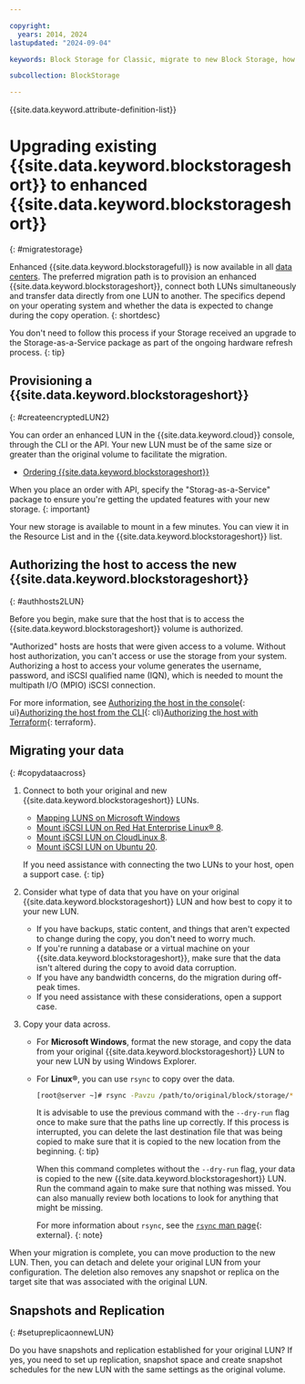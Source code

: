 ```yaml
---

copyright:
  years: 2014, 2024
lastupdated: "2024-09-04"

keywords: Block Storage for Classic, migrate to new Block Storage, how to encrypt existing Block Storage,

subcollection: BlockStorage

---
```

{{site.data.keyword.attribute-definition-list}}

# Upgrading existing {{site.data.keyword.blockstorageshort}} to enhanced {{site.data.keyword.blockstorageshort}}
{: #migratestorage}

Enhanced {{site.data.keyword.blockstoragefull}} is now available in all [data centers](/docs/overview?topic=overview-locations#data-centers). The preferred migration path is to provision an enhanced {{site.data.keyword.blockstorageshort}}, connect both LUNs simultaneously and transfer data directly from one LUN to another. The specifics depend on your operating system and whether the data is expected to change during the copy operation.
{: shortdesc}

You don't need to follow this process if your Storage received an upgrade to the Storage-as-a-Service package as part of the ongoing hardware refresh process.
{: tip}

## Provisioning a {{site.data.keyword.blockstorageshort}}
{: #createencryptedLUN2}

You can order an enhanced LUN in the {{site.data.keyword.cloud}} console, through the CLI or the API. Your new LUN must be of the same size or greater than the original volume to facilitate the migration.

- [Ordering {{site.data.keyword.blockstorageshort}}](/docs/BlockStorage?topic=BlockStorage-orderingBlockStorage&interface=ui#orderingthroughConsole)

When you place an order with API, specify the "Storag-as-a-Service" package to ensure you're getting the updated features with your new storage.
{: important}

Your new storage is available to mount in a few minutes. You can view it in the Resource List and in the {{site.data.keyword.blockstorageshort}} list.

## Authorizing the host to access the new {{site.data.keyword.blockstorageshort}}
{: #authhosts2LUN}

Before you begin, make sure that the host that is to access the {{site.data.keyword.blockstorageshort}} volume is authorized. 

"Authorized" hosts are hosts that were given access to a volume. Without host authorization, you can't access or use the storage from your system. Authorizing a host to access your volume generates the username, password, and iSCSI qualified name (IQN), which is needed to mount the multipath I/O (MPIO) iSCSI connection.

For more information, see [Authorizing the host in the console](/docs/BlockStorage?topic=BlockStorage-managingstorage&interface=ui#authhostUI){: ui}[Authorizing the host from the CLI](/docs/BlockStorage?topic=BlockStorage-managingstorage&interface=cli#authhostCLI){: cli}[Authorizing the host with Terraform](/docs/BlockStorage?topic=BlockStorage-managingstorage&interface=terraform#authhostTerraform){: terraform}.

## Migrating your data
{: #copydataacross}

1. Connect to both your original and new {{site.data.keyword.blockstorageshort}} LUNs.
   - [Mapping LUNS on Microsoft Windows](/docs/BlockStorage?topic=BlockStorage-mountingWindows)
   - [Mount iSCSI LUN on Red Hat Enterprise Linux&reg; 8](/docs/BlockStorage?topic=BlockStorage-mountingRHEL8).
   - [Mount iSCSI LUN on CloudLinux 8](/docs/BlockStorage?topic=BlockStorage-mountingCloudLin8).
   - [Mount iSCSI LUN on Ubuntu 20](/docs/BlockStorage?topic=BlockStorage-mountingUbu20).

   If you need assistance with connecting the two LUNs to your host, open a support case.
   {: tip}

2. Consider what type of data that you have on your original {{site.data.keyword.blockstorageshort}} LUN and how best to copy it to your new LUN.
   - If you have backups, static content, and things that aren't expected to change during the copy, you don't need to worry much.
   - If you're running a database or a virtual machine on your {{site.data.keyword.blockstorageshort}}, make sure that the data isn't altered during the copy to avoid data corruption.
   - If you have any bandwidth concerns, do the migration during off-peak times.
   - If you need assistance with these considerations, open a support case.

3. Copy your data across.
   - For **Microsoft Windows**, format the new storage, and copy the data from your original {{site.data.keyword.blockstorageshort}} LUN to your new LUN by using Windows Explorer.
   - For **Linux&reg;**, you can use `rsync` to copy over the data.
      ```sh
      [root@server ~]# rsync -Pavzu /path/to/original/block/storage/* /path/to/new/block/storage
      ```

      It is advisable to use the previous command with the `--dry-run` flag once to make sure that the paths line up correctly. If this process is interrupted, you can delete the last destination file that was being copied to make sure that it is copied to the new location from the beginning.
      {: tip}

      When this command completes without the `--dry-run` flag, your data is copied to the new {{site.data.keyword.blockstorageshort}} LUN. Run the command again to make sure that nothing was missed. You can also manually review both locations to look for anything that might be missing.

      For more information about `rsync`, see the [`rsync` man page](https://download.samba.org/pub/rsync/rsync.html){: external}.
      {: note}

When your migration is complete, you can move production to the new LUN. Then, you can detach and delete your original LUN from your configuration. The deletion also removes any snapshot or replica on the target site that was associated with the original LUN.

## Snapshots and Replication
{: #setupreplicaonnewLUN}

Do you have snapshots and replication established for your original LUN? If yes, you need to set up replication, snapshot space and create snapshot schedules for the new LUN with the same settings as the original volume.
